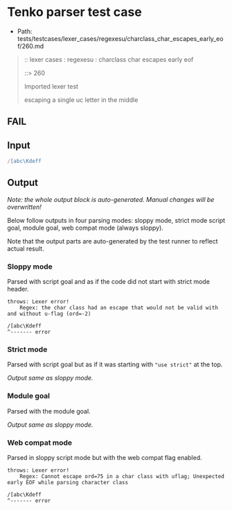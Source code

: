 # Tenko parser test case

- Path: tests/testcases/lexer_cases/regexesu/charclass_char_escapes_early_eof/260.md

> :: lexer cases : regexesu : charclass char escapes early eof
>
> ::> 260
>
> Imported lexer test
>
> escaping a single uc letter in the middle

## FAIL

## Input

`````js
/[abc\Kdeff
`````

## Output

_Note: the whole output block is auto-generated. Manual changes will be overwritten!_

Below follow outputs in four parsing modes: sloppy mode, strict mode script goal, module goal, web compat mode (always sloppy).

Note that the output parts are auto-generated by the test runner to reflect actual result.

### Sloppy mode

Parsed with script goal and as if the code did not start with strict mode header.

`````
throws: Lexer error!
    Regex: the char class had an escape that would not be valid with and without u-flag (ord=-2)

/[abc\Kdeff
^------- error
`````

### Strict mode

Parsed with script goal but as if it was starting with `"use strict"` at the top.

_Output same as sloppy mode._

### Module goal

Parsed with the module goal.

_Output same as sloppy mode._

### Web compat mode

Parsed in sloppy script mode but with the web compat flag enabled.

`````
throws: Lexer error!
    Regex: Cannot escape ord=75 in a char class with uflag; Unexpected early EOF while parsing character class

/[abc\Kdeff
^------- error
`````

